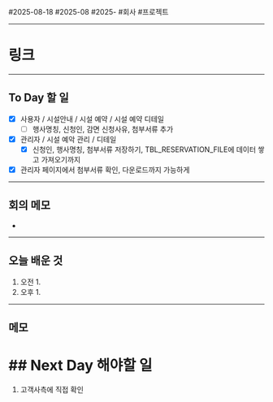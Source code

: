 #2025-08-18 #2025-08 #2025- 
#회사 #프로젝트


------
# 링크 


---
## To Day 할 일
- [x] 사용자 / 시설안내 / 시설 예약 / 시설 예약 디테일 
    - [ ] 행사명칭, 신청인, 감면 신청사유, 첨부서류 추가
- [x] 관리자 / 시설 예악 관리 / 디테일
    - [x] 신청인, 행사명칭, 첨부서류 저장하기, TBL_RESERVATION_FILE에 데이터 쌓고 가져오기까지 
- [x] 관리자 페이지에서 첨부서류 확인, 다운로드까지 가능하게 
---
## 회의 메모
- 
---
## 오늘 배운 것
1. 오전
    1. 
2. 오후
    1. 
---
## 메모


# ## Next Day 해야할 일
1. 고객사측에 직접 확인
